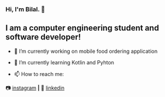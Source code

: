 ### Hi, I'm Bilal. 👋

## I am a computer engineering student and software developer!

- 🔭 I’m currently working on mobile food ordering application
- 🌱 I’m currently learning Kotlin and Pyhton


- 📫 How to reach me:

📷 [instagram][instagram] **|** 
👔 [linkedin][linkedin]

[instagram]: https://instagram.com/bilalcagdanlioglu
[linkedin]: https://linkedin.com/in/bilalcagdanlioglu

